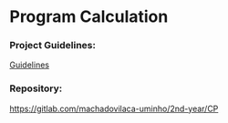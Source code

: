 # Program Calculation

### Project Guidelines:

[Guidelines](guidelines.pdf)

### Repository:

https://gitlab.com/machadovilaca-uminho/2nd-year/CP

